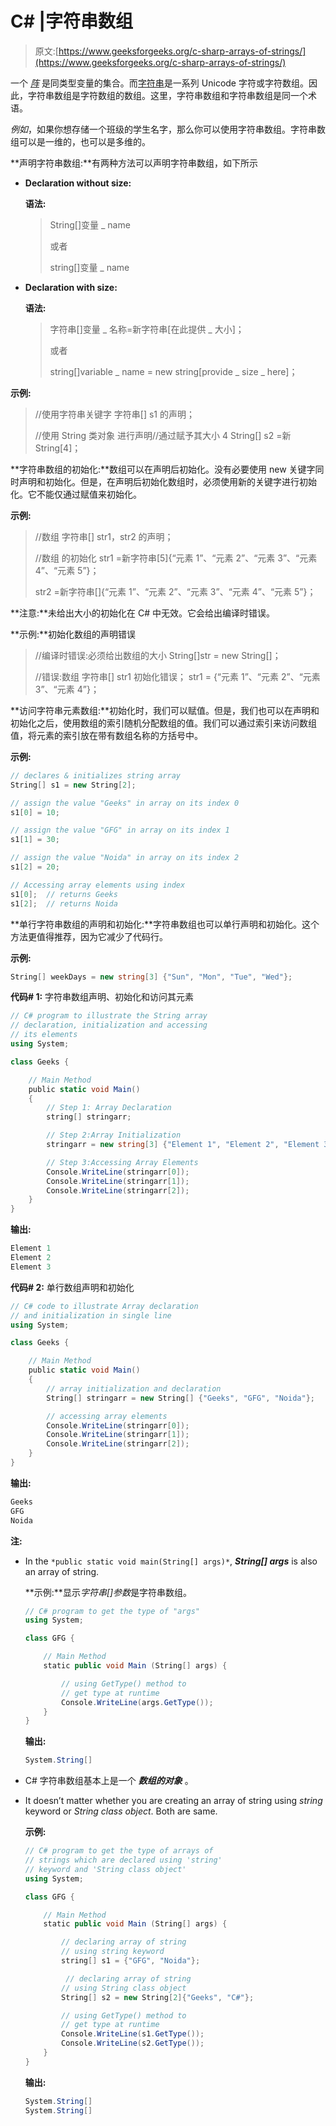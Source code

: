 # C# |字符串数组

> 原文:[https://www.geeksforgeeks.org/c-sharp-arrays-of-strings/](https://www.geeksforgeeks.org/c-sharp-arrays-of-strings/)

一个 *[阵](https://www.geeksforgeeks.org/c-sharp-arrays/)* 是同类型变量的集合。而[字符串](https://www.geeksforgeeks.org/c-string/)是一系列 Unicode 字符或字符数组。因此，字符串数组是字符数组的数组。这里，字符串数组和字符串数组是同一个术语。

*例如*，如果你想存储一个班级的学生名字，那么你可以使用字符串数组。字符串数组可以是一维的，也可以是多维的。

**声明字符串数组:**有两种方法可以声明字符串数组，如下所示

*   **Declaration without size:**

    **语法:**

    > String[]变量 _ name
    > 
    > 或者
    > 
    > string[]变量 _ name

*   **Declaration with size:**

    **语法:**

    > 字符串[]变量 _ 名称=新字符串[在此提供 _ 大小]；
    > 
    > 或者
    > 
    > string[]variable _ name = new string[provide _ size _ here]；

**示例:**

> //使用字符串关键字
> 字符串[] s1 的声明；
> 
> //使用 String 类对象
> 进行声明//通过赋予其大小 4
> String[] s2 =新 String[4]；

**字符串数组的初始化:**数组可以在声明后初始化。没有必要使用 new 关键字同时声明和初始化。但是，在声明后初始化数组时，必须使用新的关键字进行初始化。它不能仅通过赋值来初始化。

**示例:**

> //数组
> 字符串[] str1，str2 的声明；
> 
> //数组
> 的初始化 str1 =新字符串[5]{“元素 1”、“元素 2”、“元素 3”、“元素 4”、“元素 5”}；
> 
> str2 =新字符串[]{“元素 1”、“元素 2”、“元素 3”、“元素 4”、“元素 5”}；

**注意:**未给出大小的初始化在 C# 中无效。它会给出编译时错误。

**示例:**初始化数组的声明错误

> //编译时错误:必须给出数组的大小
> String[]str = new String[]；
> 
> //错误:数组
> 字符串[] str1 初始化错误；
> str1 = {“元素 1”、“元素 2”、“元素 3”、“元素 4”}；

**访问字符串元素数组:**初始化时，我们可以赋值。但是，我们也可以在声明和初始化之后，使用数组的索引随机分配数组的值。我们可以通过索引来访问数组值，将元素的索引放在带有数组名称的方括号中。

**示例:**

```cs
// declares & initializes string array
String[] s1 = new String[2];

// assign the value "Geeks" in array on its index 0
s1[0] = 10; 

// assign the value "GFG" in array on its index 1
s1[1] = 30;

// assign the value "Noida" in array on its index 2
s1[2] = 20;

// Accessing array elements using index
s1[0];  // returns Geeks
s1[2];  // returns Noida

```

**单行字符串数组的声明和初始化:**字符串数组也可以单行声明和初始化。这个方法更值得推荐，因为它减少了代码行。

**示例:**

```cs
String[] weekDays = new string[3] {"Sun", "Mon", "Tue", "Wed"}; 

```

**代码# 1:** 字符串数组声明、初始化和访问其元素

```cs
// C# program to illustrate the String array 
// declaration, initialization and accessing 
// its elements
using System;

class Geeks {

    // Main Method
    public static void Main()
    {
        // Step 1: Array Declaration
        string[] stringarr; 

        // Step 2:Array Initialization
        stringarr = new string[3] {"Element 1", "Element 2", "Element 3"}; 

        // Step 3:Accessing Array Elements
        Console.WriteLine(stringarr[0]); 
        Console.WriteLine(stringarr[1]); 
        Console.WriteLine(stringarr[2]); 
    }
}
```

**输出:**

```cs
Element 1
Element 2
Element 3

```

**代码# 2:** 单行数组声明和初始化

```cs
// C# code to illustrate Array declaration
// and initialization in single line
using System;

class Geeks {

    // Main Method
    public static void Main()
    {
        // array initialization and declaration
        String[] stringarr = new String[] {"Geeks", "GFG", "Noida"}; 

        // accessing array elements
        Console.WriteLine(stringarr[0]);
        Console.WriteLine(stringarr[1]);
        Console.WriteLine(stringarr[2]);
    }
}
```

**输出:**

```cs
Geeks
GFG
Noida

```

**注:**

*   In the `*public static void main(String[] args)*`, ***String[] args*** is also an array of string.

    **示例:**显示*字符串[]参数*是字符串数组。

    ```cs
    // C# program to get the type of "args"
    using System;

    class GFG {

        // Main Method
        static public void Main (String[] args) {

            // using GetType() method to
            // get type at runtime
            Console.WriteLine(args.GetType());
        }
    }
    ```

    **输出:**

    ```cs
    System.String[]

    ```

*   C# 字符串数组基本上是一个 ***数组的对象*** 。
*   It doesn’t matter whether you are creating an array of string using *string* keyword or *String class object*. Both are same.

    **示例:**

    ```cs
    // C# program to get the type of arrays of 
    // strings which are declared using 'string'
    // keyword and 'String class object'
    using System;

    class GFG {

        // Main Method
        static public void Main (String[] args) {

            // declaring array of string 
            // using string keyword
            string[] s1 = {"GFG", "Noida"};

             // declaring array of string 
            // using String class object
            String[] s2 = new String[2]{"Geeks", "C#"};

            // using GetType() method to
            // get type at runtime
            Console.WriteLine(s1.GetType());
            Console.WriteLine(s2.GetType());
        }
    }
    ```

    **输出:**

    ```cs
    System.String[]
    System.String[]

    ```